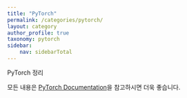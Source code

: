 ```yaml
---
title: "PyTorch"
permalink: /categories/pytorch/
layout: category
author_profile: true
taxonomy: pytorch
sidebar:
    nav: sidebarTotal
---
```


PyTorch 정리

모든 내용은 [PyTorch Documentation](https://pytorch.org/docs/stable/index.html)을 참고하시면 더욱 좋습니다.

